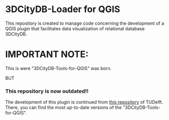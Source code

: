 # 3DCityDB-Loader for QGIS
This repository is created to manage code concerning the development of a QGIS plugin that facilitates data visualization of relational database 3DCityDB.

# IMPORTANT NOTE:
This is were "3DCityDB-Tools-for-QGIS" was born.

BUT

### This repository is now outdated!!

The development of this plugin is continued from [this repository](https://github.com/tudelft3d/3DCityDB-Tools-for-QGIS) of TUDelft.
There, you can find the most up-to-date versions of the "3DCityDB-Tools-for-QGIS".
